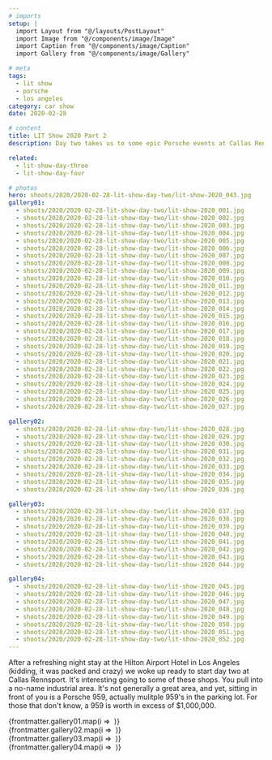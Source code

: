 ```yaml
---
# imports
setup: |
  import Layout from "@/layouts/PostLayout"
  import Image from "@/components/image/Image"
  import Caption from "@/components/image/Caption"
  import Gallery from "@/components/image/Gallery"

# meta
tags:
  - lit show
  - porsche
  - los angeles
category: car show
date: 2020-02-28

# content
title: LIT Show 2020 Part 2
description: Day two takes us to some epic Porsche events at Callas Rennsport, Auto Kennel and Pelican Parts.

related:
  - lit-show-day-three
  - lit-show-day-four

# photos
hero: shoots/2020/2020-02-28-lit-show-day-two/lit-show-2020_043.jpg
gallery01:
  - shoots/2020/2020-02-28-lit-show-day-two/lit-show-2020_001.jpg
  - shoots/2020/2020-02-28-lit-show-day-two/lit-show-2020_002.jpg
  - shoots/2020/2020-02-28-lit-show-day-two/lit-show-2020_003.jpg
  - shoots/2020/2020-02-28-lit-show-day-two/lit-show-2020_004.jpg
  - shoots/2020/2020-02-28-lit-show-day-two/lit-show-2020_005.jpg
  - shoots/2020/2020-02-28-lit-show-day-two/lit-show-2020_006.jpg
  - shoots/2020/2020-02-28-lit-show-day-two/lit-show-2020_007.jpg
  - shoots/2020/2020-02-28-lit-show-day-two/lit-show-2020_008.jpg
  - shoots/2020/2020-02-28-lit-show-day-two/lit-show-2020_009.jpg
  - shoots/2020/2020-02-28-lit-show-day-two/lit-show-2020_010.jpg
  - shoots/2020/2020-02-28-lit-show-day-two/lit-show-2020_011.jpg
  - shoots/2020/2020-02-28-lit-show-day-two/lit-show-2020_012.jpg
  - shoots/2020/2020-02-28-lit-show-day-two/lit-show-2020_013.jpg
  - shoots/2020/2020-02-28-lit-show-day-two/lit-show-2020_014.jpg
  - shoots/2020/2020-02-28-lit-show-day-two/lit-show-2020_015.jpg
  - shoots/2020/2020-02-28-lit-show-day-two/lit-show-2020_016.jpg
  - shoots/2020/2020-02-28-lit-show-day-two/lit-show-2020_017.jpg
  - shoots/2020/2020-02-28-lit-show-day-two/lit-show-2020_018.jpg
  - shoots/2020/2020-02-28-lit-show-day-two/lit-show-2020_019.jpg
  - shoots/2020/2020-02-28-lit-show-day-two/lit-show-2020_020.jpg
  - shoots/2020/2020-02-28-lit-show-day-two/lit-show-2020_021.jpg
  - shoots/2020/2020-02-28-lit-show-day-two/lit-show-2020_022.jpg
  - shoots/2020/2020-02-28-lit-show-day-two/lit-show-2020_023.jpg
  - shoots/2020/2020-02-28-lit-show-day-two/lit-show-2020_024.jpg
  - shoots/2020/2020-02-28-lit-show-day-two/lit-show-2020_025.jpg
  - shoots/2020/2020-02-28-lit-show-day-two/lit-show-2020_026.jpg
  - shoots/2020/2020-02-28-lit-show-day-two/lit-show-2020_027.jpg

gallery02:
  - shoots/2020/2020-02-28-lit-show-day-two/lit-show-2020_028.jpg
  - shoots/2020/2020-02-28-lit-show-day-two/lit-show-2020_029.jpg
  - shoots/2020/2020-02-28-lit-show-day-two/lit-show-2020_030.jpg
  - shoots/2020/2020-02-28-lit-show-day-two/lit-show-2020_031.jpg
  - shoots/2020/2020-02-28-lit-show-day-two/lit-show-2020_032.jpg
  - shoots/2020/2020-02-28-lit-show-day-two/lit-show-2020_033.jpg
  - shoots/2020/2020-02-28-lit-show-day-two/lit-show-2020_034.jpg
  - shoots/2020/2020-02-28-lit-show-day-two/lit-show-2020_035.jpg
  - shoots/2020/2020-02-28-lit-show-day-two/lit-show-2020_036.jpg

gallery03:
  - shoots/2020/2020-02-28-lit-show-day-two/lit-show-2020_037.jpg
  - shoots/2020/2020-02-28-lit-show-day-two/lit-show-2020_038.jpg
  - shoots/2020/2020-02-28-lit-show-day-two/lit-show-2020_039.jpg
  - shoots/2020/2020-02-28-lit-show-day-two/lit-show-2020_040.jpg
  - shoots/2020/2020-02-28-lit-show-day-two/lit-show-2020_041.jpg
  - shoots/2020/2020-02-28-lit-show-day-two/lit-show-2020_042.jpg
  - shoots/2020/2020-02-28-lit-show-day-two/lit-show-2020_043.jpg
  - shoots/2020/2020-02-28-lit-show-day-two/lit-show-2020_044.jpg

gallery04:
  - shoots/2020/2020-02-28-lit-show-day-two/lit-show-2020_045.jpg
  - shoots/2020/2020-02-28-lit-show-day-two/lit-show-2020_046.jpg
  - shoots/2020/2020-02-28-lit-show-day-two/lit-show-2020_047.jpg
  - shoots/2020/2020-02-28-lit-show-day-two/lit-show-2020_048.jpg
  - shoots/2020/2020-02-28-lit-show-day-two/lit-show-2020_049.jpg
  - shoots/2020/2020-02-28-lit-show-day-two/lit-show-2020_050.jpg
  - shoots/2020/2020-02-28-lit-show-day-two/lit-show-2020_051.jpg
  - shoots/2020/2020-02-28-lit-show-day-two/lit-show-2020_052.jpg
---
```


After a refreshing night stay at the Hilton Airport Hotel in Los Angeles (kidding, it was packed and crazy) we woke up ready to start day two at Callas Rennsport. It's interesting going to some of these shops. You pull into a no-name industrial area. It's not generally a great area, and yet, sitting in front of you is a Porsche 959, actually mulitple 959's in the parking lot. For those that don't know, a 959 is worth in excess of $1,000,000.

<div class="gallery">
    {frontmatter.gallery01.map(i =>
        <Gallery file={i}>
            <Image file={i} />
        </Gallery>
    )}
</div>

<div class="gallery">
    {frontmatter.gallery02.map(i =>
        <Gallery file={i}>
            <Image file={i} />
        </Gallery>
    )}
</div>

<div class="gallery">
    {frontmatter.gallery03.map(i =>
        <Gallery file={i}>
            <Image file={i} />
        </Gallery>
    )}
</div>

<div class="gallery">
    {frontmatter.gallery04.map(i =>
        <Gallery file={i}>
            <Image file={i} />
        </Gallery>
    )}
</div>